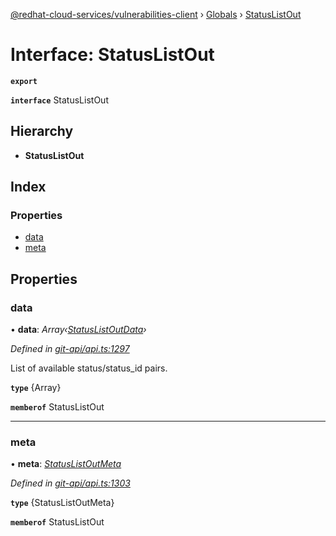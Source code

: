[@redhat-cloud-services/vulnerabilities-client](../README.md) › [Globals](../globals.md) › [StatusListOut](statuslistout.md)

# Interface: StatusListOut

**`export`** 

**`interface`** StatusListOut

## Hierarchy

* **StatusListOut**

## Index

### Properties

* [data](statuslistout.md#data)
* [meta](statuslistout.md#meta)

## Properties

###  data

• **data**: *Array‹[StatusListOutData](statuslistoutdata.md)›*

*Defined in [git-api/api.ts:1297](https://github.com/RedHatInsights/javascript-clients/blob/master/packages/vulnerabilities/git-api/api.ts#L1297)*

List of available status/status_id pairs.

**`type`** {Array<StatusListOutData>}

**`memberof`** StatusListOut

___

###  meta

• **meta**: *[StatusListOutMeta](statuslistoutmeta.md)*

*Defined in [git-api/api.ts:1303](https://github.com/RedHatInsights/javascript-clients/blob/master/packages/vulnerabilities/git-api/api.ts#L1303)*

**`type`** {StatusListOutMeta}

**`memberof`** StatusListOut

